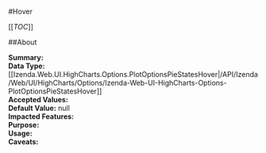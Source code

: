 #Hover

[[_TOC_]]

##About

**Summary:**   
**Data Type:** [[Izenda.Web.UI.HighCharts.Options.PlotOptionsPieStatesHover|/API/Izenda/Web/UI/HighCharts/Options/Izenda-Web-UI-HighCharts-Options-PlotOptionsPieStatesHover]]  
**Accepted Values:**   
**Default Value:** null  
**Impacted Features:**   
**Purpose:**   
**Usage:**   
**Caveats:**   

